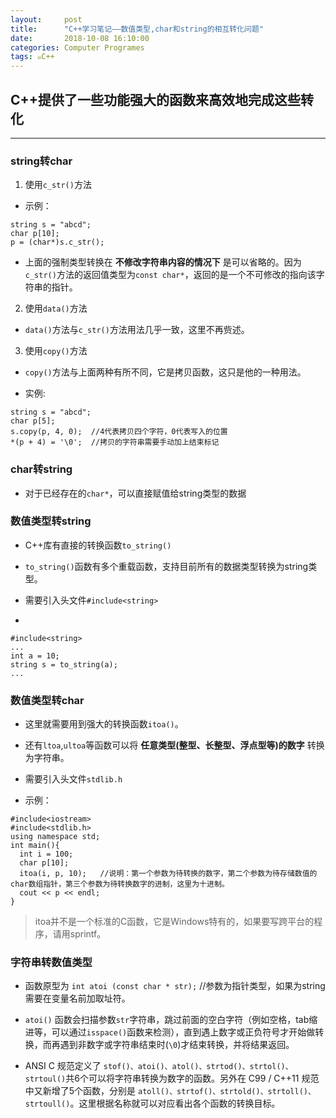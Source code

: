```yaml
---
layout:     post
title:      "C++学习笔记——数值类型,char和string的相互转化问题"
date:       2018-10-08 16:10:00
categories: Computer Programes
tags: ๑C++
---
```


## C++提供了一些功能强大的函数来高效地完成这些转化
---

### string转char

1. 使用`c_str()`方法

- 示例：
```
string s = "abcd";
char p[10];
p = (char*)s.c_str();
```

- 上面的强制类型转换在 **不修改字符串内容的情况下** 是可以省略的。因为`c_str()`方法的返回值类型为`const char*`，返回的是一个不可修改的指向该字符串的指针。

2. 使用`data()`方法

-  `data()`方法与`c_str()`方法用法几乎一致，这里不再赀述。

3. 使用`copy()`方法

- `copy()`方法与上面两种有所不同，它是拷贝函数，这只是他的一种用法。

- 实例:
```
string s = "abcd";
char p[5];
s.copy(p, 4, 0);  //4代表拷贝四个字符，0代表写入的位置
*(p + 4) = '\0';  //拷贝的字符串需要手动加上结束标记
```

### char转string

- 对于已经存在的`char*`，可以直接赋值给string类型的数据

### 数值类型转string

- C++库有直接的转换函数`to_string()`

- `to_string()`函数有多个重载函数，支持目前所有的数据类型转换为string类型。

- 需要引入头文件`#include<string>`

-
```
#include<string>
...
int a = 10;
string s = to_string(a);
...
```

### 数值类型转char

- 这里就需要用到强大的转换函数`itoa()`。

- 还有`ltoa`,`ultoa`等函数可以将 **任意类型(整型、长整型、浮点型等)的数字** 转换为字符串。

- 需要引入头文件`stdlib.h`

- 示例：
```
#include<iostream>
#include<stdlib.h>
using namespace std;
int main(){
  int i = 100;
  char p[10];
  itoa(i, p, 10);   //说明：第一个参数为待转换的数字，第二个参数为待存储数值的char数组指针，第三个参数为待转换数字的进制，这里为十进制。
  cout << p << endl;
}
```
> itoa并不是一个标准的C函数，它是Windows特有的，如果要写跨平台的程序，请用sprintf。

### 字符串转数值类型

- 函数原型为 `int atoi (const char * str);`    //参数为指针类型，如果为string需要在变量名前加取址符。

- `atoi()` 函数会扫描参数`str`字符串，跳过前面的空白字符（例如空格，tab缩进等，可以通过`isspace()`函数来检测），直到遇上数字或正负符号才开始做转换，而再遇到非数字或字符串结束时(`\0`)才结束转换，并将结果返回。

- ANSI C 规范定义了 `stof()、atoi()、atol()、strtod()、strtol()、strtoul()`共6个可以将字符串转换为数字的函数。另外在 C99 / C++11 规范中又新增了5个函数，分别是 `atoll()、strtof()、strtold()、strtoll()、strtoull()`。这里根据名称就可以对应看出各个函数的转换目标。
